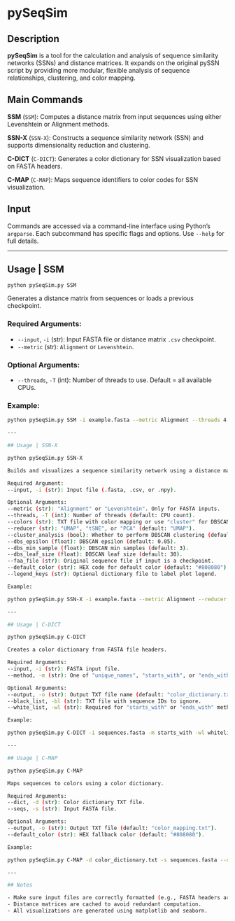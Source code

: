 # pySeqSim

## Description
**pySeqSim** is a tool for the calculation and analysis of sequence similarity networks (SSNs) and distance matrices. It expands on the original pySSN script by providing more modular, flexible analysis of sequence relationships, clustering, and color mapping.

## Main Commands

**SSM** (`SSM`): Computes a distance matrix from input sequences using either Levenshtein or Alignment methods.

**SSN-X** (`SSN-X`): Constructs a sequence similarity network (SSN) and supports dimensionality reduction and clustering.

**C-DICT** (`C-DICT`): Generates a color dictionary for SSN visualization based on FASTA headers.

**C-MAP** (`C-MAP`): Maps sequence identifiers to color codes for SSN visualization.

## Input
Commands are accessed via a command-line interface using Python’s `argparse`. Each subcommand has specific flags and options. Use `--help` for full details.

---

## Usage | SSM

`python pySeqSim.py SSM`

Generates a distance matrix from sequences or loads a previous checkpoint.

### Required Arguments:

- `--input`, `-i` (str): Input FASTA file or distance matrix `.csv` checkpoint.
- `--metric` (str): `Alignment` or `Levenshtein`.

### Optional Arguments:

- `--threads`, `-T` (int): Number of threads to use. Default = all available CPUs.

### Example:

```bash
python pySeqSim.py SSM -i example.fasta --metric Alignment --threads 4

---

## Usage | SSN-X

python pySeqSim.py SSN-X

Builds and visualizes a sequence similarity network using a distance matrix or input sequences.

Required Argument:
--input, -i (str): Input file (.fasta, .csv, or .npy).

Optional Arguments:
--metric (str): "Alignment" or "Levenshtein". Only for FASTA inputs.
--threads, -T (int): Number of threads (default: CPU count).
--colors (str): TXT file with color mapping or use "cluster" for DBSCAN-based clustering.
--reducer (str): "UMAP", "tSNE", or "PCA" (default: "UMAP").
--cluster_analysis (bool): Whether to perform DBSCAN clustering (default: True).
--dbs_epsilon (float): DBSCAN epsilon (default: 0.05).
--dbs_min_sample (float): DBSCAN min samples (default: 3).
--dbs_leaf_size (float): DBSCAN leaf size (default: 30).
--faa_file (str): Original sequence file if input is a checkpoint.
--default_color (str): HEX code for default color (default: "#808080").
--legend_keys (str): Optional dictionary file to label plot legend.

Example:

python pySeqSim.py SSN-X -i example.fasta --metric Alignment --reducer UMAP --colors cluster --dbs_epsilon 0.07

---

## Usage | C-DICT

python pySeqSim.py C-DICT

Creates a color dictionary from FASTA file headers.

Required Arguments:
--input, -i (str): FASTA input file.
--method, -m (str): One of "unique_names", "starts_with", or "ends_with".

Optional Arguments:
--output, -o (str): Output TXT file name (default: "color_dictionary.txt").
--black_list, -bl (str): TXT file with sequence IDs to ignore.
--white_list, -wl (str): Required for "starts_with" or "ends_with" methods.

Example:

python pySeqSim.py C-DICT -i sequences.fasta -m starts_with -wl whitelist.txt

---

## Usage | C-MAP

python pySeqSim.py C-MAP

Maps sequences to colors using a color dictionary.

Required Arguments:
--dict, -d (str): Color dictionary TXT file.
--seqs, -s (str): Input FASTA file.

Optional Arguments:
--output, -o (str): Output TXT file (default: "color_mapping.txt").
--default_color (str): HEX fallback color (default: "#808080").

Example:

python pySeqSim.py C-MAP -d color_dictionary.txt -s sequences.fasta --default_color "#BBBBBB"

---

## Notes

- Make sure input files are correctly formatted (e.g., FASTA headers are clean and consistent).
- Distance matrices are cached to avoid redundant computation.
- All visualizations are generated using matplotlib and seaborn.
